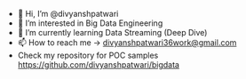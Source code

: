 - 👋 Hi, I’m @divyanshpatwari
- 👀 I’m interested in Big Data Engineering
- 🌱 I’m currently learning Data Streaming (Deep Dive)
- 📫 How to reach me -> divyanshpatwari36work@gmail.com
- Check my repository for POC samples https://github.com/divyanshpatwari/bigdata
